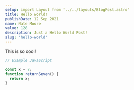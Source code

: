```yaml
---
setup: import Layout from '../../layouts/BlogPost.astro'
title: Hello world!
publishDate: 12 Sep 2021
name: Nate Moore
value: 128
description: Just a Hello World Post!
slug: 'hello-world'
---
```


This is so cool!

```javascript
// Example JavaScript

const x = 7;
function returnSeven() {
  return x;
}
```
